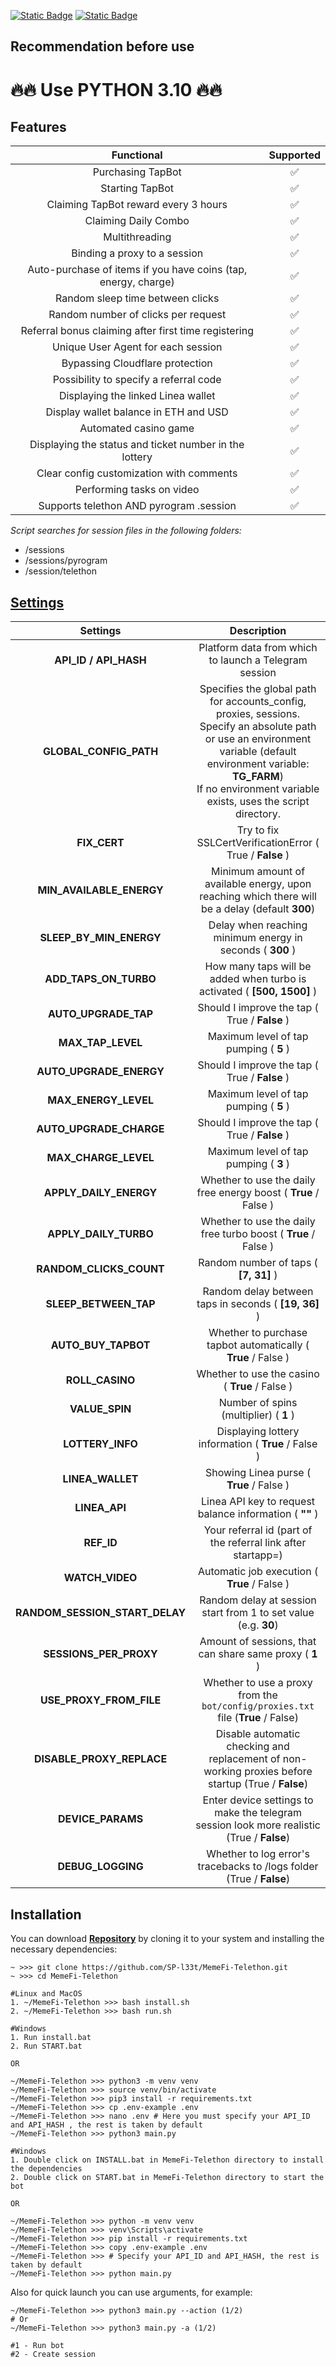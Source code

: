 [![Static Badge](https://img.shields.io/badge/Telegram-Channel-Link?style=for-the-badge&logo=Telegram&logoColor=white&logoSize=auto&color=blue)](https://t.me/+jJhUfsfFCn4zZDk0)      [![Static Badge](https://img.shields.io/badge/Telegram-Bot%20Link-Link?style=for-the-badge&logo=Telegram&logoColor=white&logoSize=auto&color=blue)](https://t.me/memefi_coin_bot/main?startapp=r_be864a343c)



## Recommendation before use

# 🔥🔥 Use PYTHON 3.10 🔥🔥

## Features

|                           Functional                           | Supported |
|:--------------------------------------------------------------:|:---------:|
|                       Purchasing TapBot                        |     ✅     |
|                        Starting TapBot                         |     ✅     |
|              Claiming TapBot reward every 3 hours              |     ✅     |
|                      Claiming Daily Combo                      |     ✅     |
|                         Multithreading                         |     ✅     |
|                  Binding a proxy to a session                  |     ✅     |
| Auto-purchase of items if you have coins (tap, energy, charge) |     ✅     |
|                Random sleep time between clicks                |     ✅     |
|              Random number of clicks per request               |     ✅     |
|      Referral bonus claiming after first time registering      |     ✅     |
|               Unique User Agent for each session               |     ✅     |
|                Bypassing Cloudflare protection                 |     ✅     |
|             Possibility to specify a referral code             |     ✅     |
|               Displaying the linked Linea wallet               |     ✅     |
|             Display wallet balance in ETH and USD              |     ✅     |
|                     Automated casino game                      |     ✅     |
|     Displaying the status and ticket number in the lottery     |     ✅     |
|            Clear config customization with comments            |     ✅     |
|                   Performing tasks on video                    |     ✅     |
|            Supports telethon AND pyrogram .session             |     ✅     |

_Script searches for session files in the following folders:_
* /sessions
* /sessions/pyrogram
* /session/telethon


## [Settings](https://github.com/SP-l33t/MemeFi-Telethon/blob/main/.env-example)

|            Settings            |                                                                                                                  Description                                                                                                                  |
|:------------------------------:|:---------------------------------------------------------------------------------------------------------------------------------------------------------------------------------------------------------------------------------------------:|
|     **API_ID / API_HASH**      |                                                                                             Platform data from which to launch a Telegram session                                                                                             |
|     **GLOBAL_CONFIG_PATH**     | Specifies the global path for accounts_config, proxies, sessions. <br/>Specify an absolute path or use an environment variable (default environment variable: **TG_FARM**) <br/>If no environment variable exists, uses the script directory. |
|          **FIX_CERT**          |                                                                                           Try to fix  SSLCertVerificationError ( True / **False** )                                                                                           |
|    **MIN_AVAILABLE_ENERGY**    |                                                                        Minimum amount of available energy, upon reaching which there will be a delay (default **300**)                                                                        |
|    **SLEEP_BY_MIN_ENERGY**     |                                                                                           Delay when reaching minimum energy in seconds ( **300** )                                                                                           |
|     **ADD_TAPS_ON_TURBO**      |                                                                                    How many taps will be added when turbo is activated ( **[500, 1500]** )                                                                                    |
|      **AUTO_UPGRADE_TAP**      |                                                                                                 Should I improve the tap ( True / **False** )                                                                                                 |
|       **MAX_TAP_LEVEL**        |                                                                                                    Maximum level of tap pumping ( **5** )                                                                                                     |
|    **AUTO_UPGRADE_ENERGY**     |                                                                                                 Should I improve the tap ( True / **False** )                                                                                                 |
|      **MAX_ENERGY_LEVEL**      |                                                                                                    Maximum level of tap pumping ( **5** )                                                                                                     |
|    **AUTO_UPGRADE_CHARGE**     |                                                                                                 Should I improve the tap ( True / **False** )                                                                                                 |
|      **MAX_CHARGE_LEVEL**      |                                                                                                    Maximum level of tap pumping ( **3** )                                                                                                     |
|     **APPLY_DAILY_ENERGY**     |                                                                                        Whether to use the daily free energy boost ( **True** / False )                                                                                        |
|     **APPLY_DAILY_TURBO**      |                                                                                        Whether to use the daily free turbo boost ( **True** / False )                                                                                         |
|    **RANDOM_CLICKS_COUNT**     |                                                                                                     Random number of taps ( **[7, 31]** )                                                                                                     |
|     **SLEEP_BETWEEN_TAP**      |                                                                                             Random delay between taps in seconds ( **[19, 36]** )                                                                                             |
|      **AUTO_BUY_TAPBOT**       |                                                                                         Whether to purchase tapbot automatically ( **True** / False )                                                                                         |
|        **ROLL_CASINO**         |                                                                                                Whether to use the casino ( **True** / False )                                                                                                 |
|         **VALUE_SPIN**         |                                                                                                    Number of spins (multiplier) ( **1** )                                                                                                     |
|        **LOTTERY_INFO**        |                                                                                              Displaying lottery information ( **True** / False )                                                                                              |
|        **LINEA_WALLET**        |                                                                                                   Showing Linea purse ( **True** / False )                                                                                                    |
|         **LINEA_API**          |                                                                                            Linea API key to request balance information ( **""** )                                                                                            |
|           **REF_ID**           |                                                                                         Your referral id (part of the referral link after startapp=)                                                                                          |
|        **WATCH_VIDEO**         |                                                                                                 Automatic job execution ( **True** / False )                                                                                                  |
| **RANDOM_SESSION_START_DELAY** |                                                                                        Random delay at session start from 1 to set value (e.g. **30**)                                                                                        |
|     **SESSIONS_PER_PROXY**     |                                                                                            Amount of sessions, that can share same proxy ( **1** )                                                                                            |
|    **USE_PROXY_FROM_FILE**     |                                                                               Whether to use a proxy from the `bot/config/proxies.txt` file (**True** / False)                                                                                |
|   **DISABLE_PROXY_REPLACE**    |                                                                      Disable automatic checking and replacement of non-working proxies before startup (True / **False**)                                                                      |
|       **DEVICE_PARAMS**        |                                                                          Enter device settings to make the telegram session look more realistic  (True / **False**)                                                                           |
|       **DEBUG_LOGGING**        |                                                                                     Whether to log error's tracebacks to /logs folder (True / **False**)                                                                                      |


## Installation

You can download [**Repository**](https://github.com/SP-l33t/MemeFi-Telethon) by cloning it to your system and installing the necessary dependencies:

```shell
~ >>> git clone https://github.com/SP-l33t/MemeFi-Telethon.git
~ >>> cd MemeFi-Telethon

#Linux and MacOS
1. ~/MemeFi-Telethon >>> bash install.sh
2. ~/MemeFi-Telethon >>> bash run.sh

#Windows
1. Run install.bat
2. Run START.bat

OR

~/MemeFi-Telethon >>> python3 -m venv venv
~/MemeFi-Telethon >>> source venv/bin/activate
~/MemeFi-Telethon >>> pip3 install -r requirements.txt
~/MemeFi-Telethon >>> cp .env-example .env
~/MemeFi-Telethon >>> nano .env # Here you must specify your API_ID and API_HASH , the rest is taken by default
~/MemeFi-Telethon >>> python3 main.py

#Windows
1. Double click on INSTALL.bat in MemeFi-Telethon directory to install the dependencies
2. Double click on START.bat in MemeFi-Telethon directory to start the bot

OR

~/MemeFi-Telethon >>> python -m venv venv
~/MemeFi-Telethon >>> venv\Scripts\activate
~/MemeFi-Telethon >>> pip install -r requirements.txt
~/MemeFi-Telethon >>> copy .env-example .env
~/MemeFi-Telethon >>> # Specify your API_ID and API_HASH, the rest is taken by default
~/MemeFi-Telethon >>> python main.py
```

Also for quick launch you can use arguments, for example:

```shell
~/MemeFi-Telethon >>> python3 main.py --action (1/2)
# Or
~/MemeFi-Telethon >>> python3 main.py -a (1/2)

#1 - Run bot
#2 - Create session
```
